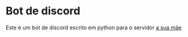 # Bot de discord

Este é um bot de discord escrito em python para o servidor [a sua mãe](https://discord.gg/rv8M7TY)